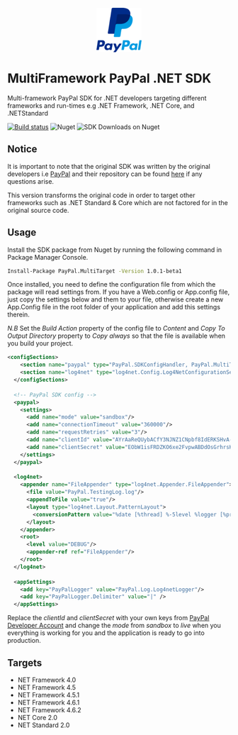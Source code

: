 <p align="center">
  <img height="100" src="https://raw.githubusercontent.com/devTimmy/PayPal-MultiFramework-SDK/master/paypal-logo.png" 
			 alt="PayPal logo" title="PayPal logo">
</p>

# MultiFramework PayPal .NET SDK
Multi-framework PayPal SDK for .NET developers targeting different frameworks and run-times e.g .NET Framework, .NET Core, and .NETStandard 

[![Build status](https://ci.appveyor.com/api/projects/status/pp4hovop0ye54dav?svg=true)](https://ci.appveyor.com/project/devTimmy/paypal-multiframework-sdk)
![Nuget](https://img.shields.io/nuget/v/PayPal.MultiTarget.svg?logo=nuget&link=https://www.nuget.org/packages/PayPal.MultiTarget/1.0.0//left)
![SDK Downloads on Nuget](https://img.shields.io/nuget/dt/PayPal.MultiTarget.svg?color=%23009be1&label=downloads&logo=nuget&link=https://www.nuget.org/packages/PayPal.MultiTarget/1.0.0//left)

## Notice

It is important to note that the original SDK was written by the original developers i.e [PayPal](https://github.com/paypal) and their repository can be found [here](https://github.com/paypal/PayPal-NET-SDK) if any questions arise.

This version transforms the original code in order to target other frameworks such as .NET Standard & Core which are not factored for in the original source code.

## Usage

Install the SDK package from Nuget by running the following command in Package Manager Console.

```bash
Install-Package PayPal.MultiTarget -Version 1.0.1-beta1
```
Once installed, you need to define the configuration file from which the package will read settings from. If you have a Web.config or App.config file, just copy the settings below and them to your file, otherwise create a new App.Config file in the root folder of your application and add this settings therein. 

*N.B* Set the _Build Action_ property of the config file to _Content_ and _Copy To Output Directory_ property to _Copy always_ so that the file is available when you build your project.

```xml
<configSections>
    <section name="paypal" type="PayPal.SDKConfigHandler, PayPal.MultiTarget"/>
    <section name="log4net" type="log4net.Config.Log4NetConfigurationSectionHandler, log4net"/>
  </configSections>
  
  <!-- PayPal SDK config -->
  <paypal>
    <settings>
      <add name="mode" value="sandbox"/>
      <add name="connectionTimeout" value="360000"/>
      <add name="requestRetries" value="3"/>
      <add name="clientId" value="AYrAaReQUybACfY3NJNZ1CNpbf8IdERKSHvA-urkP5G8YXzJd2khdkD8LT2WpDMUhXjn8NPl4sTFnYa2"/>
      <add name="clientSecret" value="EObW1isFRDZKO6xe2FvpwABDdOsGrhrsKqMrWzSC4Ndz8k5WeYnpYofCm9EAdibSEBv5Gel6J86TzENj"/>
    </settings>
  </paypal>

  <log4net>
    <appender name="FileAppender" type="log4net.Appender.FileAppender">
      <file value="PayPal.TestingLog.log"/>
      <appendToFile value="true"/>
      <layout type="log4net.Layout.PatternLayout">
        <conversionPattern value="%date [%thread] %-5level %logger [%property{NDC}] %message%newline"/>
      </layout>
    </appender>
    <root>
      <level value="DEBUG"/>
      <appender-ref ref="FileAppender"/>
    </root>
  </log4net>

  <appSettings>
    <add key="PayPalLogger" value="PayPal.Log.Log4netLogger"/>
    <add key="PayPalLogger.Delimiter" value="|" />
  </appSettings>
```
Replace the *clientId* and *clientSecret* with your own keys from [PayPal Developer Account](https://developer.paypal.com) and change the *mode* from _sandbox_ to _live_ when you everything is working for you and the application is ready to go into production.

## Targets

+ NET Framework 4.0
+ NET Framework 4.5
+ NET Framework 4.5.1
+ NET Framework 4.6.1
+ NET Framework 4.6.2
+ NET Core 2.0
+ NET Standard 2.0
